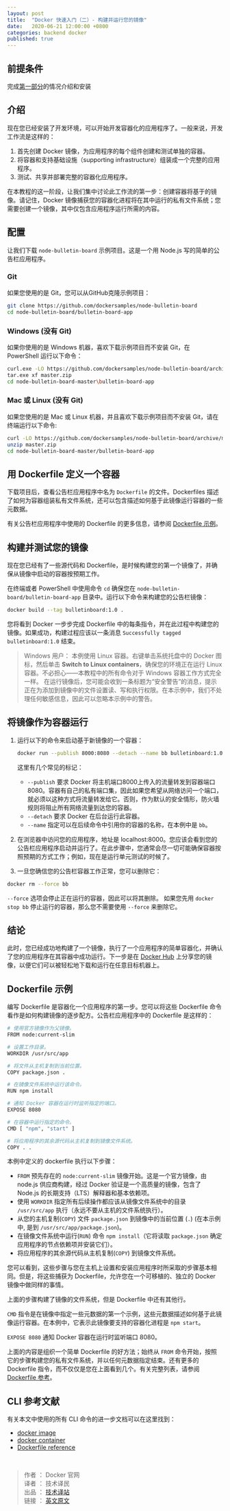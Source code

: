 ```yaml
---
layout: post
title:  "Docker 快速入门（二）- 构建并运行您的镜像"
date:   2020-06-21 12:00:00 +0800
categories: backend docker
published: true
---
```


## 前提条件

完成[第一部分](https://ittranslator.cn/backend/docker/2020/06/19/quickstart-1.html)的情况介绍和安装

## 介绍

现在您已经安装了开发环境，可以开始开发容器化的应用程序了。一般来说，开发工作流是这样的：

1. 首先创建 Docker 镜像，为应用程序的每个组件创建和测试单独的容器。
2. 将容器和支持基础设施（supporting infrastructure）组装成一个完整的应用程序。
3. 测试、共享并部署完整的容器化应用程序。

在本教程的这一阶段，让我们集中讨论此工作流的第一步：创建容器将基于的镜像。请记住，Docker 镜像捕获您的容器化进程将在其中运行的私有文件系统；您需要创建一个镜像，其中仅包含应用程序运行所需的内容。

## 配置

让我们下载 `node-bulletin-board` 示例项目。这是一个用 Node.js 写的简单的公告栏应用程序。

### Git

如果您使用的是 Git，您可以从GitHub克隆示例项目：

```BASH
git clone https://github.com/dockersamples/node-bulletin-board
cd node-bulletin-board/bulletin-board-app
```

### Windows (没有 Git)

如果你使用的是 Windows 机器，喜欢下载示例项目而不安装 Git，在 PowerShell 运行以下命令：

```BASH
curl.exe -LO https://github.com/dockersamples/node-bulletin-board/archive/master.zip
tar.exe xf master.zip
cd node-bulletin-board-master\bulletin-board-app
```

### Mac 或 Linux (没有 Git)

如果您使用的是 Mac 或 Linux 机器，并且喜欢下载示例项目而不安装 Git，请在终端运行以下命令:

```BASH
curl -LO https://github.com/dockersamples/node-bulletin-board/archive/master.zip
unzip master.zip
cd node-bulletin-board-master/bulletin-board-app
```

## 用 Dockerfile 定义一个容器

下载项目后，查看公告栏应用程序中名为 `Dockerfile` 的文件。Dockerfiles 描述了如何为容器组装私有文件系统，还可以包含描述如何基于此镜像运行容器的一些元数据。

有关公告栏应用程序中使用的 Dockerfile 的更多信息，请参阅 [Dockerfile 示例](#sample-dockerfile)。

## 构建并测试您的镜像

现在您已经有了一些源代码和 Dockerfile，是时候构建您的第一个镜像了，并确保从镜像中启动的容器按预期工作。

在终端或者 PowerShell 中使用命令 `cd` 确保您在 `node-bulletin-board/bulletin-board-app` 目录中。运行以下命令来构建您的公告栏镜像：

```BASH
docker build --tag bulletinboard:1.0 .
```

您将看到 Docker 一步步完成 Dockerfile 中的每条指令，并在此过程中构建您的镜像。如果成功，构建过程应该以一条消息 `Successfully tagged bulletinboard:1.0` 结束。

> Windows 用户：
> 本例使用 Linux 容器。右键单击系统托盘中的 Docker 图标，然后单击 **Switch to Linux containers**，确保您的环境正在运行 Linux 容器。不必担心——本教程中的所有命令对于 Windows 容器工作方式完全一样。
> 在运行镜像后，您可能会收到一条标题为“安全警告”的消息，提示正在为添加到镜像中的文件设置读、写和执行权限。在本示例中，我们不处理任何敏感信息，因此可以忽略本示例中的警告。

## 将镜像作为容器运行

1. 运行以下的命令来启动基于新镜像的一个容器：

   ```BASH
   docker run --publish 8000:8080 --detach --name bb bulletinboard:1.0
   ```

   这里有几个常见的标记：
      - `--publish` 要求 Docker 将主机端口8000上传入的流量转发到容器端口8080。容器有自己的私有端口集，因此如果您希望从网络访问一个端口，就必须以这种方式将流量转发给它。否则，作为默认的安全情形，防火墙规则将阻止所有网络流量到达您的容器。
      - `--detach` 要求 Docker 在后台运行此容器。
      - `--name` 指定可以在后续命令中引用你的容器的名称，在本例中是 `bb`。

2. 在浏览器中访问您的应用程序，地址是 localhost:8000。您应该会看到您的公告栏应用程序启动并运行了。在此步骤中，您通常会尽一切可能确保容器按照预期的方式工作；例如，现在是运行单元测试的时候了。
3. 一旦您确信您的公告栏容器工作正常，您可以删除它：

```BASH
docker rm --force bb
```

`--force` 选项会停止正在运行的容器，因此可以将其删除。 如果您先用 `docker stop bb` 停止运行的容器，那么您不需要使用 `--force` 来删除它。 

## 结论

此时，您已经成功地构建了一个镜像，执行了一个应用程序的简单容器化，并确认了您的应用程序在其容器中成功运行。下一步是在 [Docker Hub](https://hub.docker.com/) 上分享您的镜像，以便它们可以被轻松地下载和运行在任意目标机器上。

## <span id="sample-dockerfile">Dockerfile 示例</span>

编写 Dockerfile 是容器化一个应用程序的第一步。您可以将这些 Dockerfile 命令看作是如何构建镜像的逐步配方。公告栏应用程序中的 Dockerfile 是这样的：

```BASH
# 使用官方镜像作为父镜像。
FROM node:current-slim

# 设置工作目录。
WORKDIR /usr/src/app

# 将文件从主机复制到当前位置。
COPY package.json .

# 在镜像文件系统中运行该命令。
RUN npm install

# 通知 Docker 容器在运行时监听指定的端口。
EXPOSE 8080

# 在容器中运行指定的命令。
CMD [ "npm", "start" ]

# 将应用程序的其余源代码从主机复制到镜像文件系统。
COPY . .
```

本例中定义的 dockerfile 执行以下步骤：

- `FROM` 预先存在的 `node:current-slim` 镜像开始。这是一个官方镜像，由 node.js 供应商构建，经过 Docker 验证是一个高质量的镜像，包含了 Node.js 的长期支持（LTS）解释器和基本依赖项。
- 使用 `WORKDIR` 指定所有后续操作都应该从镜像文件系统中的目录 `/usr/src/app` 执行（永远不要从主机的文件系统执行）。
- 从您的主机复制(`COPY`) 文件 `package.json` 到镜像中的当前位置 (`.`) (在本示例中, 是到 `/usr/src/app/package.json`)。
- 在镜像文件系统中运行(`RUN`) 命令 `npm install`（它将读取 `package.json` 确定应用程序的节点依赖项并安装它们）。
- 将应用程序的其余源代码从主机复制(`COPY`) 到镜像文件系统。

您可以看到，这些步骤与您在主机上设置和安装应用程序时所采取的步骤基本相同。但是，将这些捕获为 Dockerfile，允许您在一个可移植的、独立的 Docker 镜像中做同样的事情。

上面的步骤构建了镜像的文件系统，但是 Dockerfile 中还有其他行。

`CMD` 指令是在镜像中指定一些元数据的第一个示例，这些元数据描述如何基于此镜像运行容器。在本例中，它表示此镜像要支持的容器化进程是 `npm start`。

`EXPOSE 8080` 通知 Docker 容器在运行时监听端口 8080。

上面的内容是组织一个简单 Dockerfile 的好方法；始终从 `FROM` 命令开始，按照它的步骤构建您的私有文件系统，并以任何元数据指定结束。还有更多的 Dockerfile 指令，而不仅仅是您在上面看到几个。有关完整列表，请参阅 [Dockerfile 参考](https://docs.docker.com/engine/reference/builder/)。

## CLI 参考文献

有关本文中使用的所有 CLI 命令的进一步文档可以在这里找到：

- [docker image](https://docs.docker.com/engine/reference/commandline/image/)
- [docker container](https://docs.docker.com/engine/reference/commandline/container/)
- [Dockerfile reference](https://docs.docker.com/engine/reference/builder/)

<br/>

> 作者 ： Docker 官网 <br/>
> 译者 ： 技术译民 <br/>
> 出品 ： [技术译站](https://ittranslator.cn/) <br/>
> 链接 ： [英文原文](https://docs.docker.com/get-started/part2/)
